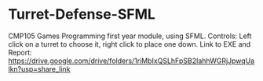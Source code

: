 # Turret-Defense-SFML
CMP105 Games Programming first year module, using SFML. Controls: Left click on a turret to choose it, right click to place one down. Link to EXE and Report: https://drive.google.com/drive/folders/1riMbIxQSLhFpSB2IahhWGRjJpwqUalkn?usp=share_link
